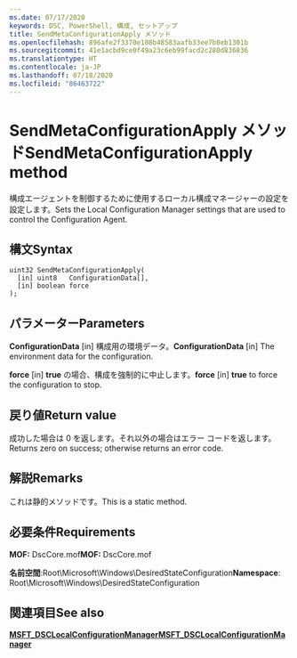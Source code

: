 ```yaml
---
ms.date: 07/17/2020
keywords: DSC, PowerShell, 構成, セットアップ
title: SendMetaConfigurationApply メソッド
ms.openlocfilehash: 896afe2f3370e108b48583aafb33ee7b0eb1301b
ms.sourcegitcommit: 41e1acbd9ce0f49a23c6eb99facd2c280d836836
ms.translationtype: HT
ms.contentlocale: ja-JP
ms.lasthandoff: 07/18/2020
ms.locfileid: "86463722"
---
```

# <a name="sendmetaconfigurationapply-method"></a><span data-ttu-id="bdd41-103">SendMetaConfigurationApply メソッド</span><span class="sxs-lookup"><span data-stu-id="bdd41-103">SendMetaConfigurationApply method</span></span>

<span data-ttu-id="bdd41-104">構成エージェントを制御するために使用するローカル構成マネージャーの設定を設定します。</span><span class="sxs-lookup"><span data-stu-id="bdd41-104">Sets the Local Configuration Manager settings that are used to control the Configuration Agent.</span></span>

## <a name="syntax"></a><span data-ttu-id="bdd41-105">構文</span><span class="sxs-lookup"><span data-stu-id="bdd41-105">Syntax</span></span>

```mof
uint32 SendMetaConfigurationApply(
  [in] uint8   ConfigurationData[],
  [in] boolean force
);
```

## <a name="parameters"></a><span data-ttu-id="bdd41-106">パラメーター</span><span class="sxs-lookup"><span data-stu-id="bdd41-106">Parameters</span></span>

<span data-ttu-id="bdd41-107">**ConfigurationData** \[in\] 構成用の環境データ。</span><span class="sxs-lookup"><span data-stu-id="bdd41-107">**ConfigurationData** \[in\] The environment data for the configuration.</span></span>

<span data-ttu-id="bdd41-108">**force** \[in\] **true** の場合、構成を強制的に中止します。</span><span class="sxs-lookup"><span data-stu-id="bdd41-108">**force** \[in\] **true** to force the configuration to stop.</span></span>

## <a name="return-value"></a><span data-ttu-id="bdd41-109">戻り値</span><span class="sxs-lookup"><span data-stu-id="bdd41-109">Return value</span></span>

<span data-ttu-id="bdd41-110">成功した場合は 0 を返します。それ以外の場合はエラー コードを返します。</span><span class="sxs-lookup"><span data-stu-id="bdd41-110">Returns zero on success; otherwise returns an error code.</span></span>

## <a name="remarks"></a><span data-ttu-id="bdd41-111">解説</span><span class="sxs-lookup"><span data-stu-id="bdd41-111">Remarks</span></span>

<span data-ttu-id="bdd41-112">これは静的メソッドです。</span><span class="sxs-lookup"><span data-stu-id="bdd41-112">This is a static method.</span></span>

## <a name="requirements"></a><span data-ttu-id="bdd41-113">必要条件</span><span class="sxs-lookup"><span data-stu-id="bdd41-113">Requirements</span></span>

<span data-ttu-id="bdd41-114">**MOF:** DscCore.mof</span><span class="sxs-lookup"><span data-stu-id="bdd41-114">**MOF:** DscCore.mof</span></span>

<span data-ttu-id="bdd41-115">**名前空間**:Root\Microsoft\Windows\DesiredStateConfiguration</span><span class="sxs-lookup"><span data-stu-id="bdd41-115">**Namespace**: Root\Microsoft\Windows\DesiredStateConfiguration</span></span>

## <a name="see-also"></a><span data-ttu-id="bdd41-116">関連項目</span><span class="sxs-lookup"><span data-stu-id="bdd41-116">See also</span></span>

[<span data-ttu-id="bdd41-117">**MSFT_DSCLocalConfigurationManager**</span><span class="sxs-lookup"><span data-stu-id="bdd41-117">**MSFT_DSCLocalConfigurationManager**</span></span>](msft-dsclocalconfigurationmanager.md)
